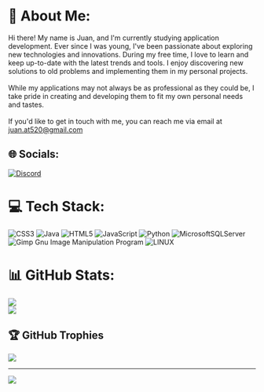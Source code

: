 # 💫 About Me:
Hi there! My name is Juan, and I'm currently studying application development. Ever since I was young, I've been passionate about exploring new technologies and innovations. During my free time, I love to learn and keep up-to-date with the latest trends and tools. I enjoy discovering new solutions to old problems and implementing them in my personal projects.<br><br>While my applications may not always be as professional as they could be, I take pride in creating and developing them to fit my own personal needs and tastes.<br><br>If you'd like to get in touch with me, you can reach me via email at juan.at520@gmail.com


## 🌐 Socials:
[![Discord](https://img.shields.io/badge/Discord-%237289DA.svg?logo=discord&logoColor=white)](https://discord.gg/JuanAT520#8156) 

# 💻 Tech Stack:
![CSS3](https://img.shields.io/badge/css3-%231572B6.svg?style=for-the-badge&logo=css3&logoColor=white) ![Java](https://img.shields.io/badge/java-%23ED8B00.svg?style=for-the-badge&logo=java&logoColor=white) ![HTML5](https://img.shields.io/badge/html5-%23E34F26.svg?style=for-the-badge&logo=html5&logoColor=white) ![JavaScript](https://img.shields.io/badge/javascript-%23323330.svg?style=for-the-badge&logo=javascript&logoColor=%23F7DF1E) ![Python](https://img.shields.io/badge/python-3670A0?style=for-the-badge&logo=python&logoColor=ffdd54) ![MicrosoftSQLServer](https://img.shields.io/badge/Microsoft%20SQL%20Sever-CC2927?style=for-the-badge&logo=microsoft%20sql%20server&logoColor=white) ![Gimp Gnu Image Manipulation Program](https://img.shields.io/badge/Gimp-657D8B?style=for-the-badge&logo=gimp&logoColor=FFFFFF) ![LINUX](https://img.shields.io/badge/Linux-FCC624?style=for-the-badge&logo=linux&logoColor=black)

# 📊 GitHub Stats:
![](https://github-readme-stats.vercel.app/api?username=juanAT520&theme=city_light&hide_border=false&include_all_commits=false&count_private=false)<br/>
![](https://github-readme-streak-stats.herokuapp.com/?user=juanAT520&theme=city_light&hide_border=false)<br/>

## 🏆 GitHub Trophies
![](https://github-profile-trophy.vercel.app/?username=juanAT520&theme=algolia&no-frame=false&no-bg=true&margin-w=4)

---
[![](https://visitcount.itsvg.in/api?id=juanAT520&icon=6&color=12)](https://visitcount.itsvg.in)
